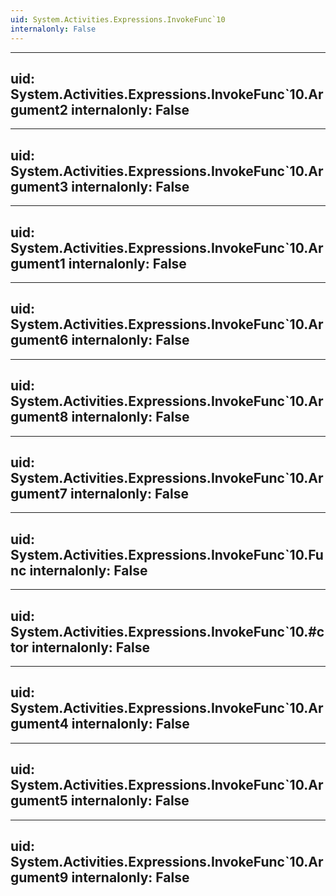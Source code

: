 ```yaml
---
uid: System.Activities.Expressions.InvokeFunc`10
internalonly: False
---
```


---
uid: System.Activities.Expressions.InvokeFunc`10.Argument2
internalonly: False
---

---
uid: System.Activities.Expressions.InvokeFunc`10.Argument3
internalonly: False
---

---
uid: System.Activities.Expressions.InvokeFunc`10.Argument1
internalonly: False
---

---
uid: System.Activities.Expressions.InvokeFunc`10.Argument6
internalonly: False
---

---
uid: System.Activities.Expressions.InvokeFunc`10.Argument8
internalonly: False
---

---
uid: System.Activities.Expressions.InvokeFunc`10.Argument7
internalonly: False
---

---
uid: System.Activities.Expressions.InvokeFunc`10.Func
internalonly: False
---

---
uid: System.Activities.Expressions.InvokeFunc`10.#ctor
internalonly: False
---

---
uid: System.Activities.Expressions.InvokeFunc`10.Argument4
internalonly: False
---

---
uid: System.Activities.Expressions.InvokeFunc`10.Argument5
internalonly: False
---

---
uid: System.Activities.Expressions.InvokeFunc`10.Argument9
internalonly: False
---
